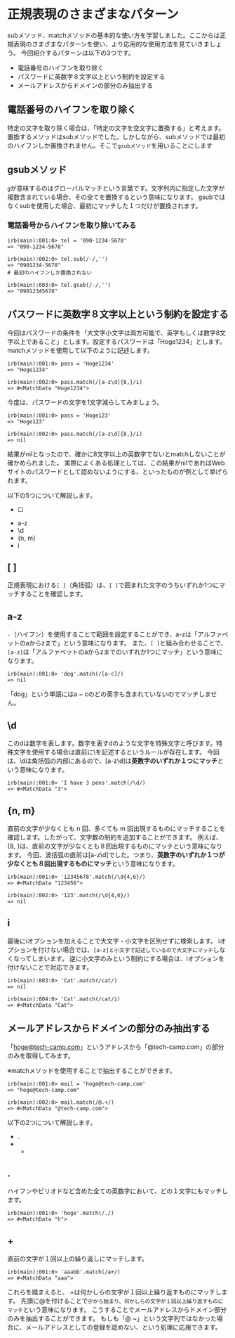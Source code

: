 # 正規表現のさまざまなパターン

subメソッド、matchメソッドの基本的な使い方を学習しました。ここからは正規表現のさまざまなパターンを使い、より応用的な使用方法を見ていきましょう。
今回紹介するパターンは以下の3つです。

- 電話番号のハイフンを取り除く
- パスワードに英数字８文字以上という制約を設定する
- メールアドレスからドメインの部分のみ抽出する

## 電話番号のハイフンを取り除く

特定の文字を取り除く場合は、「特定の文字を空文字に置換する」と考えます。
置換するメソッドはsubメソッドでした。しかしながら、subメソッドでは最初のハイフンしか置換されません。そこで`gsubメソッド`を用いることにします

## gsubメソッド

`g`が意味するのはグローバルマッチという言葉です。文字列内に指定した文字が複数含まれている場合、その全てを置換するという意味になります。
gsubではなくsubを使用した場合、最初にマッチした１つだけが置換されます。

###  電話番号からハイフンを取り除いてみる

```ターミナル
irb(main):001:0> tel = '090-1234-5678'
=> "090-1234-5678"

irb(main):002:0> tel.sub(/-/,'')
=> "0901234-5678"
# 最初のハイフンしか置換されない

irb(main):003:0> tel.gsub(/-/,'')
=> "09012345678"
```

## パスワードに英数字８文字以上という制約を設定する

今回はパスワードの条件を「大文字小文字は両方可能で、英字もしくは数字8文字以上であること」とします。設定するパスワードは「Hoge1234」とします。
matchメソッドを使用して以下のように記述します。

```ターミナル
irb(main):001:0> pass = 'Hoge1234'
=> "Hoge1234"

irb(main):002:0> pass.match(/[a-z\d]{8,}/i)
=> #<MatchData "Hoge1234">
```

今度は、パスワードの文字を1文字減らしてみましょう。

```ターミナル
irb(main):001:0> pass = 'Hoge123'
=> "Hoge123"

irb(main):002:0> pass.match(/[a-z\d]{8,}/i)
=> nil
```

結果がnilとなったので、確かに8文字以上の英数字でないとmatchしないことが確かめられました。
実際によくある処理としては、この結果がnilであればWebサイトのパスワードとして認めないようにする、といったものが例として挙げられます。

以下の5つについて解説します。

- [ ]
- a-z
- \d
- {n, m}
- i

##  [ ]

正規表現における`[ ]`（角括弧）は、`[ ]`で囲まれた文字のうちいずれか1つにマッチすることを確認します。

##  a-z

`-`（ハイフン）を使用することで範囲を設定することができ、a-zは「アルファベットのaからzまで」という意味になります。
また、`[ ]`と組み合わせることで、`[a-z]`は「アルファベットのaからzまでのいずれか1つにマッチ」という意味になります。

```ターミナル:a~cの英字を抽出
irb(main):001:0> 'dog'.match(/[a-c]/)
=> nil
```

「dog」という単語にはa ~ cのどの英字も含まれていないのでマッチしません。

## \d

このdは数字を表します。数字を表すdのような文字を特殊文字と呼びます。特殊文字を使用する場合は直前に\を記述するというルールが存在します。
今回は、\dは角括弧の内部にあるので、[a-z\d]は**英数字のいずれか１つにマッチ**という意味になります。

```ターミナル:数字のみ抽出する
irb(main):001:0> 'I have 3 pens'.match(/\d/)
=> #<MatchData "3">
```

##  {n, m}

直前の文字が少なくとも n 回、多くても m 回出現するものにマッチすることを確認します。したがって、文字数の制約を追加することができます。
例えば、{8, }は、直前の文字が少なくとも８回出現するものにマッチという意味になります。
今回、波括弧の直前は[a-z\d]でした。つまり、**英数字のいずれか１つが少なくとも８回出現するものにマッチ**という意味になります。

```ターミナル:少なくとも４回、多くても６回出現するものにマッチ
irb(main):001:0> '12345678'.match(/\d{4,6}/)
=> #<MatchData "123456">

irb(main):002:0> '123'.match(/\d{4,6}/)
=> nil
```

##  i

最後にiオプションを加えることで大文字・小文字を区別せずに検索します。
iオプションを付けない場合では、`[a-z]と小文字で記述しているので大文字にマッチ`しなくなってしまいます。
逆に小文字のみという制約にする場合は、iオプションを付けないことで対応できます。

```ターミナル:大文字・小文字の区別
irb(main):003:0> 'Cat'.match(/cat/)
=> nil

irb(main):004:0> 'Cat'.match(/cat/i)
=> #<MatchData "Cat">
```

## メールアドレスからドメインの部分のみ抽出する

「hoge@tech-camp.com」というアドレスから「@tech-camp.com」の部分のみを取得してみます。

※matchメソッドを使用することで抽出することができます。

```ターミナル
irb(main):001:0> mail = 'hoge@tech-camp.com'
=> "hoge@tech-camp.com"

irb(main):002:0> mail.match(/@.+/)
=> #<MatchData "@tech-camp.com">
```

以下の2つについて解説します。

- .
- +

##  .

ハイフンやピリオドなど含めた全ての英数字において、どの１文字にもマッチします。

```ターミナル
irb(main):001:0> 'hoge'.match(/./)
=> #<MatchData "h">
```

##  +

直前の文字が１回以上の繰り返しにマッチします。

```ターミナル
irb(main):001:0> 'aaabb'.match(/a+/)
=> #<MatchData "aaa">
```

これらを踏まえると、.+は何かしらの文字が１回以上繰り返すものにマッチします。
先頭に@を付けることで`＠から始まり、何かしらの文字が１回以上繰り返すものにマッチ`という意味になります。
こうすることでメールアドレスからドメイン部分のみを抽出することができます。
もしも「@ ~」という文字列ではなかった場合に、メールアドレスとしての登録を認めない、という処理に応用できます。


